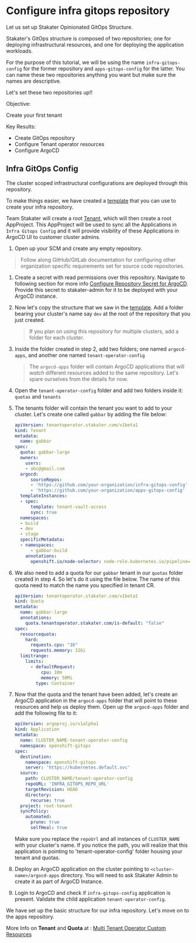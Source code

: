 # Configure infra gitops repository

Let us set up Stakater Opinionated GitOps Structure.

Stakater's GitOps structure is composed of two repositories; one for deploying infrastructural resources, and one for deploying the application workloads.

For the purpose of this tutorial, we will be using the name `infra-gitops-config` for the former repository and `apps-gitops-config` for the latter.
You can name these two repositories anything you want but make sure the names are descriptive.

Let's set these two repositories up!!

Objective:

Create your first tenant

Key Results:

- Create GitOps repository
- Configure Tenant operator resources
- Configure ArgoCD

## Infra GitOps Config

The cluster scoped infrastructural configurations are deployed through this repository.

To make things easier, we have created a [template](https://github.com/stakater/infra-gitops-config.git) that you can use to create your infra repository.

Team Stakater will create a root [Tenant](https://docs.stakater.com/mto/main/customresources.html#2-tenant), which will then create a root AppProject.
This AppProject will be used to sync all the Applications in `Infra Gitops Config` and it will provide visibility of these Applications in ArgoCD UI to customer cluster admins.

1. Open up your SCM and create any empty repository.

> Follow along GitHub/GitLab documentation for configuring other organization specific requirements set for source code repositories.

1. Create a secret with read permissions over this repository. Navigate to following section for more info [Configure Repository Secret for ArgoCD](../../how-to-guides/configure-repository-secret/configure-repository-secret.md). Provide this secret to stakater-admin for it to be deployed with your ArgoCD instance.
1. Now let's copy the structure that we saw in the [template](https://github.com/stakater/infra-gitops-config.git). Add a folder bearing your cluster's name say `dev` at the root of the repository that you just created.
    > If you plan on using this repository for multiple clusters, add a folder for each cluster.
1. Inside the folder created in step 2, add two folders; one named `argocd-apps`, and another one named `tenant-operator-config`
    > The `argocd-apps` folder will contain ArgoCD applications that will _watch_ different resources added to the same repository. Let's spare ourselves from the details for now.
1. Open the `tenant-operator-config` folder and add two folders inside it: `quotas` and `tenants`
1. The tenants folder will contain the tenant you want to add to your cluster. Let's create one called `gabbar` by adding the file below:

    ```yaml
    apiVersion: tenantoperator.stakater.com/v1beta1
    kind: Tenant
    metadata:
      name: gabbar
    spec:
      quota: gabbar-large
      owners:
        users:
        - abc@gmail.com
      argocd:
          sourceRepos:
          - 'https://github.com/your-organization/infra-gitops-config'
          - 'https://github.com/your-organization/apps-gitops-config'
      templateInstances:
      - spec:
          template: tenant-vault-access
          sync: true
      namespaces:
      - build
      - dev
      - stage
      specificMetadata:
      - namespaces:
          - gabbar-build
        annotations:
          openshift.io/node-selector: node-role.kubernetes.io/pipeline=
    ```

1. We also need to add a quota for our `gabbar` tenant in our `quotas` folder created in step 4. So let's do it using the file below. The name of this quota need to match the name you specified in tenant CR.

    ```yaml
    apiVersion: tenantoperator.stakater.com/v1beta1
    kind: Quota
    metadata:
      name: gabbar-large
      annotations:
        quota.tenantoperator.stakater.com/is-default: "false"
    spec:
      resourcequota:
        hard:
          requests.cpu: "16"
          requests.memory: 32Gi
      limitrange:
        limits:
          - defaultRequest:
              cpu: 10m
              memory: 50Mi
            type: Container
    ```

1. Now that the quota and the tenant have been added, let's create an ArgoCD application in the `argocd-apps` folder that will point to these resources and help us deploy them.
Open up the `argocd-apps` folder and add the following file to it:

    ```yaml
    apiVersion: argoproj.io/v1alpha1
    kind: Application
    metadata:
      name: CLUSTER_NAME-tenant-operator-config
      namespace: openshift-gitops
    spec:
      destination:
        namespace: openshift-gitops
        server: 'https://kubernetes.default.svc'
      source:
        path: CLUSTER_NAME/tenant-operator-config
        repoURL: 'INFRA_GITOPS_REPO_URL'
        targetRevision: HEAD
        directory:
          recurse: true
      project: root-tenant
      syncPolicy:
        automated:
          prune: true
          selfHeal: true
    ```

    Make sure you replace the `repoUrl` and all instances of `CLUSTER_NAME` with your cluster's name.
    If you notice the path, you will realize that this application is pointing to 'tenant-operator-config' folder housing your tenant and quotas.

1. Deploy an ArgoCD application on the cluster pointing to `<cluster-name>/argocd-apps` directory. You will need to ask Stakater Admin to create it as part of ArgoCD Instance.

1. Login to ArgoCD and check if `infra-gitops-config` application is present. Validate the child application `tenant-operator-config`.

We have set up the basic structure for our infra repository. Let's move on to the apps repository.

More Info on **Tenant** and **Quota** at : [Multi Tenant Operator Custom Resources](https://docs.stakater.com/mto/main/customresources.html)
